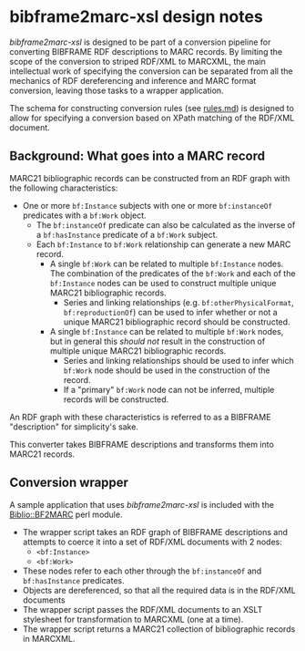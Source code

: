 # bibframe2marc-xsl design notes

_bibframe2marc-xsl_ is designed to be part of a conversion pipeline for converting BIBFRAME RDF descriptions to MARC records. By limiting the scope of the conversion to striped RDF/XML to MARCXML, the main intellectual work of specifying the conversion can be separated from all the mechanics of RDF dereferencing and inference and MARC format conversion, leaving those tasks to a wrapper application.

The schema for constructing conversion rules (see [rules.md](rules.md)) is designed to allow for specifying a conversion based on XPath matching of the RDF/XML document.

## Background: What goes into a MARC record

MARC21 bibliographic records can be constructed from an RDF graph with the following characteristics:

* One or more `bf:Instance` subjects with one or more `bf:instanceOf` predicates with a `bf:Work` object.
  * The `bf:instanceOf` predicate can also be calculated as the inverse of a `bf:hasInstance` predicate of a `bf:Work` subject.
  * Each `bf:Instance` to `bf:Work` relationship can generate a new MARC record.
    * A single `bf:Work` can be related to multiple `bf:Instance` nodes. The combination of the predicates of the `bf:Work` and each of the `bf:Instance` nodes can be used to construct multiple unique MARC21 bibliographic records.
      * Series and linking relationships (e.g. `bf:otherPhysicalFormat`, `bf:reproductionOf`) can be used to infer whether or not a unique MARC21 bibliographic record should be constructed.
    * A single `bf:Instance` can be related to multiple `bf:Work` nodes, but in general this _should not_ result in the construction of multiple unique MARC21 bibliographic records.
      * Series and linking relationships should be used to infer which `bf:Work` node should be used in the construction of the record.
      * If a "primary" `bf:Work` node can not be inferred, multiple records will be constructed.

An RDF graph with these characteristics is referred to as a BIBFRAME "description" for simplicity's sake.

This converter takes BIBFRAME descriptions and transforms them into MARC21 records.

## Conversion wrapper

A sample application that uses _bibframe2marc-xsl_ is included with the [Biblio::BF2MARC](https://github.com/lcnetdev/Biblio-BF2MARC) perl module.

* The wrapper script takes an RDF graph of BIBFRAME descriptions and attempts to coerce it into a set of RDF/XML documents with 2 nodes:
  * `<bf:Instance>`
  * `<bf:Work>`
* These nodes refer to each other through the `bf:instanceOf` and `bf:hasInstance` predicates.
* Objects are dereferenced, so that all the required data is in the RDF/XML documents
* The wrapper script passes the RDF/XML documents to an XSLT stylesheet for transformation to MARCXML (one at a time).
* The wrapper script returns a MARC21 collection of bibliographic records in MARCXML.
